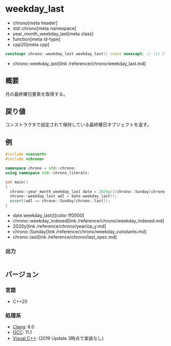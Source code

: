 # weekday_last
* chrono[meta header]
* std::chrono[meta namespace]
* year_month_weekday_last[meta class]
* function[meta id-type]
* cpp20[meta cpp]

```cpp
constexpr chrono::weekday_last weekday_last() const noexcept; // (1) C++20
```
* chrono::weekday_last[link /reference/chrono/weekday_last.md]

## 概要
月の最終曜日要素を取得する。


## 戻り値
コンストラクタで設定されて保持している最終曜日オブジェクトを返す。


## 例
```cpp example
#include <cassert>
#include <chrono>

namespace chrono = std::chrono;
using namespace std::chrono_literals;

int main()
{
  chrono::year_month_weekday_last date = 2020y/3/chrono::Sunday[chrono::last];
  chrono::weekday_last wdl = date.weekday_last();
  assert(wdl == chrono::Sunday[chrono::last]);
}
```
* date.weekday_last()[color ff0000]
* chrono::weekday_indexed[link /reference/chrono/weekday_indexed.md]
* 2020y[link /reference/chrono/year/op_y.md]
* chrono::Sunday[link /reference/chrono/weekday_constants.md]
* chrono::last[link /reference/chrono/last_spec.md]

### 出力
```
```

## バージョン
### 言語
- C++20

### 処理系
- [Clang](/implementation.md#clang): 8.0
- [GCC](/implementation.md#gcc): 11.1
- [Visual C++](/implementation.md#visual_cpp): (2019 Update 3時点で実装なし)
